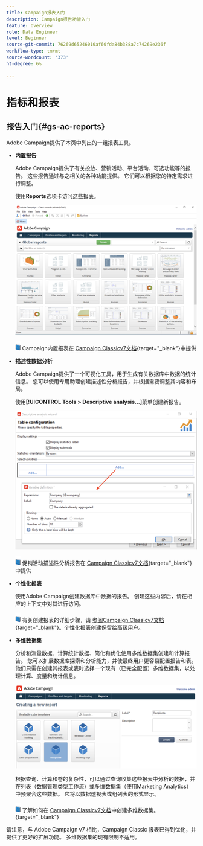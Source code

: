 ```yaml
---
title: Campaign报表入门
description: Campaign报告功能入门
feature: Overview
role: Data Engineer
level: Beginner
source-git-commit: 76269d65246010af60fda84b388a7c74269e236f
workflow-type: tm+mt
source-wordcount: '373'
ht-degree: 6%

---
```


# 指标和报表

## 报告入门{#gs-ac-reports}

Adobe Campaign提供了本页中列出的一组报表工具。

* **内置报告**

   Adobe Campaign提供了有关投放、营销活动、平台活动、可选功能等的报告。 这些报告通过与之相关的各种功能提供。 它们可以根据您的特定需求进行调整。

   使用&#x200B;**Reports**&#x200B;选项卡访问这些报表。

   ![](assets/built-in-reports.png)

   ![](../assets/do-not-localize/book.png) Campaign内置报表在 [Campaign Classicv7文档](https://experienceleague.adobe.com/docs/campaign-classic/using/reporting/accessing-built-in-reports/about-campaign-built-in-reports.html){target=&quot;_blank&quot;}中提供

* **描述性数据分析**

   Adobe Campaign提供了一个可视化工具，用于生成有关数据库中数据的统计信息。 您可以使用专用助理创建描述性分析报告，并根据需要调整其内容和布局。

   使用&#x200B;**[!UICONTROL Tools > Descriptive analysis...]**&#x200B;菜单创建新报告。

   ![](assets/desc-analysis-report.png)

   ![](../assets/do-not-localize/book.png) 促销活动描述性分析报告在 [Campaign Classicv7文档](https://experienceleague.adobe.com/docs/campaign-classic/using/reporting/analyzing-populations/about-descriptive-analysis.html){target=&quot;_blank&quot;}中提供

* **个性化报表**

   使用Adobe Campaign创建数据库中数据的报告。 创建这些内容后，请在相应的上下文中对其进行访问。

   ![](../assets/do-not-localize/book.png) 有关创建报表的详细步骤，请 [参阅Campaign Classicv7文档](https://experienceleague.adobe.com/docs/campaign-classic/using/reporting/creating-new-reports/about-reports-creation-in-campaign.html){target=&quot;_blank&quot;}。个性化报表创建保留给高级用户。

* **多维数据集**

   分析和测量数据、计算统计数据、简化和优化使用多维数据集创建和计算报告。  您可以扩展数据库探索和分析能力，并使最终用户更容易配置报告和表。 他们只需在创建其报表或表时选择一个现有（已完全配置）多维数据集，以处理计算、度量和统计信息。

   ![](assets/create-a-report.png)

   根据查询、计算和卷的复杂性，可以通过查询收集这些报表中分析的数据，并在列表（数据管理类型工作流）或多维数据集（使用Marketing Analytics）中预聚合这些数据。 它将以数据透视表或组列表的形式显示。

   ![](../assets/do-not-localize/book.png) 了解如何在 [Campaign Classicv7文档](https://experienceleague.adobe.com/docs/campaign-classic/using/reporting/designing-reports-with-cubes/about-cubes.html)中创建多维数据集。{target=&quot;_blank&quot;}


请注意，与 Adobe Campaign v7 相比，Campaign Classic 报表已得到优化，并提供了更好的扩展功能。 多维数据集的现有限制不适用。
